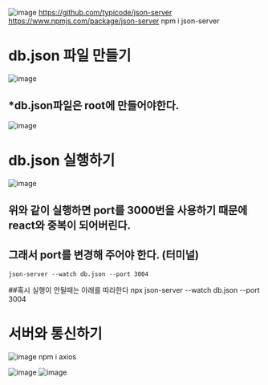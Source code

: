 
![image](https://github.com/slzlxn/react_basic/assets/105650300/92e1346a-e280-4689-9e3b-b172c2325936)
https://github.com/typicode/json-server https://www.npmjs.com/package/json-server
  npm i json-server

# db.json 파일 만들기
![image](https://github.com/slzlxn/react_basic/assets/105650300/f807a4cd-069a-42e9-b41d-94f2f4fad7be)

## *db.json파일은 root에 만들어야한다.
![image](https://github.com/slzlxn/react_basic/assets/105650300/d472902c-2e71-4add-8771-c2fd7c8aa510)


# db.json 실행하기
![image](https://github.com/slzlxn/react_basic/assets/105650300/6c268332-d769-403f-a03b-8b93079e00fb)

## 위와 같이 실행하면 port를 3000번을 사용하기 때문에 react와 중복이 되어버린다.
## 그래서 port를 변경해 주어야 한다. (터미널)
    json-server --watch db.json --port 3004
    
##혹시 실행이 안될때는 아래를 따라한다
    npx json-server --watch db.json --port 3004

# 서버와 통신하기
![image](https://github.com/slzlxn/react_basic/assets/105650300/6b24780a-762b-4e7f-988b-18568a3d7dc9)
    npm i axios
    
    
![image](https://github.com/slzlxn/react_basic/assets/105650300/bba01ecd-e4cb-4dad-945a-659eca4e4c52)
![image](https://github.com/slzlxn/react_basic/assets/105650300/15132d31-dcdb-4ad6-a99e-706a39d61319)
